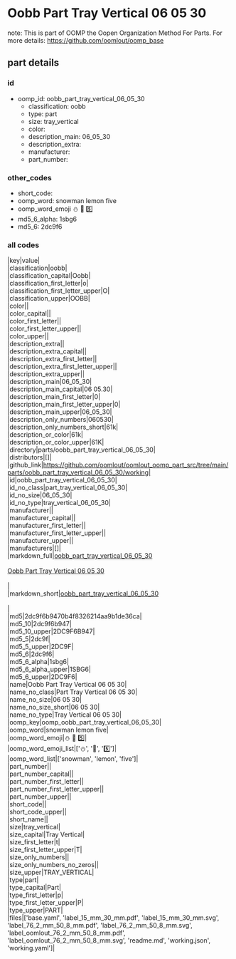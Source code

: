 # Oobb Part Tray Vertical 06 05 30  

note: This is part of OOMP the Oopen Organization Method For Parts. For more details: https://github.com/oomlout/oomp_base

##  part details





### id
* oomp_id: oobb_part_tray_vertical_06_05_30
  * classification: oobb
  * type: part
  * size: tray_vertical
  * color: 
  * description_main: 06_05_30
  * description_extra: 
  * manufacturer: 
  * part_number: 

### other_codes
* short_code: 
* oomp_word: snowman lemon five
* oomp_word_emoji :snowman: :lemon: :five:
* md5_6_alpha: 1sbg6
* md5_6: 2dc9f6

### all codes 
|key|value|  
|classification|oobb|  
|classification_capital|Oobb|  
|classification_first_letter|o|  
|classification_first_letter_upper|O|  
|classification_upper|OOBB|  
|color||  
|color_capital||  
|color_first_letter||  
|color_first_letter_upper||  
|color_upper||  
|description_extra||  
|description_extra_capital||  
|description_extra_first_letter||  
|description_extra_first_letter_upper||  
|description_extra_upper||  
|description_main|06_05_30|  
|description_main_capital|06 05.30|  
|description_main_first_letter|0|  
|description_main_first_letter_upper|0|  
|description_main_upper|06_05_30|  
|description_only_numbers|060530|  
|description_only_numbers_short|61k|  
|description_or_color|61k|  
|description_or_color_upper|61K|  
|directory|parts/oobb_part_tray_vertical_06_05_30|  
|distributors|[]|  
|github_link|https://github.com/oomlout/oomlout_oomp_part_src/tree/main/parts/oobb_part_tray_vertical_06_05_30/working|  
|id|oobb_part_tray_vertical_06_05_30|  
|id_no_class|part_tray_vertical_06_05_30|  
|id_no_size|06_05_30|  
|id_no_type|tray_vertical_06_05_30|  
|manufacturer||  
|manufacturer_capital||  
|manufacturer_first_letter||  
|manufacturer_first_letter_upper||  
|manufacturer_upper||  
|manufacturers|[]|  
|markdown_full|[oobb_part_tray_vertical_06_05_30](https://github.com/oomlout/oomlout_oomp_part_src/tree/main/parts/oobb_part_tray_vertical_06_05_30/working)<br>[](https://github.com/oomlout/oomlout_oomp_part_src/tree/main/parts/oobb_part_tray_vertical_06_05_30/working)<br>[Oobb Part Tray Vertical 06 05 30](https://github.com/oomlout/oomlout_oomp_part_src/tree/main/parts/oobb_part_tray_vertical_06_05_30/working)<br><br>|  
|markdown_short|[oobb_part_tray_vertical_06_05_30](https://github.com/oomlout/oomlout_oomp_part_src/tree/main/parts/oobb_part_tray_vertical_06_05_30/working)<br><br>|  
|md5|2dc9f6b9470b4f8326214aa9b1de36ca|  
|md5_10|2dc9f6b947|  
|md5_10_upper|2DC9F6B947|  
|md5_5|2dc9f|  
|md5_5_upper|2DC9F|  
|md5_6|2dc9f6|  
|md5_6_alpha|1sbg6|  
|md5_6_alpha_upper|1SBG6|  
|md5_6_upper|2DC9F6|  
|name|Oobb Part Tray Vertical 06 05 30|  
|name_no_class|Part Tray Vertical 06 05 30|  
|name_no_size|06 05 30|  
|name_no_size_short|06 05 30|  
|name_no_type|Tray Vertical 06 05 30|  
|oomp_key|oomp_oobb_part_tray_vertical_06_05_30|  
|oomp_word|snowman lemon five|  
|oomp_word_emoji|:snowman: :lemon: :five:|  
|oomp_word_emoji_list|[':snowman:', ':lemon:', ':five:']|  
|oomp_word_list|['snowman', 'lemon', 'five']|  
|part_number||  
|part_number_capital||  
|part_number_first_letter||  
|part_number_first_letter_upper||  
|part_number_upper||  
|short_code||  
|short_code_upper||  
|short_name||  
|size|tray_vertical|  
|size_capital|Tray Vertical|  
|size_first_letter|t|  
|size_first_letter_upper|T|  
|size_only_numbers||  
|size_only_numbers_no_zeros||  
|size_upper|TRAY_VERTICAL|  
|type|part|  
|type_capital|Part|  
|type_first_letter|p|  
|type_first_letter_upper|P|  
|type_upper|PART|  
|files|['base.yaml', 'label_15_mm_30_mm.pdf', 'label_15_mm_30_mm.svg', 'label_76_2_mm_50_8_mm.pdf', 'label_76_2_mm_50_8_mm.svg', 'label_oomlout_76_2_mm_50_8_mm.pdf', 'label_oomlout_76_2_mm_50_8_mm.svg', 'readme.md', 'working.json', 'working.yaml']|  
